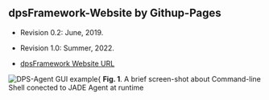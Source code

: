 ## dpsFramework-Website by Githup-Pages

- Revision 0.2: June, 2019.
- Revision 1.0: Summer, 2022.


-  [dpsFramework Website URL](https://dpsframework.org)


![DPS-Agent GUI example](/assets/images/psMonitorAgent00.png){
**Fig. 1**. A brief screen-shot about Command-line Shell conected to JADE Agent at runtime
